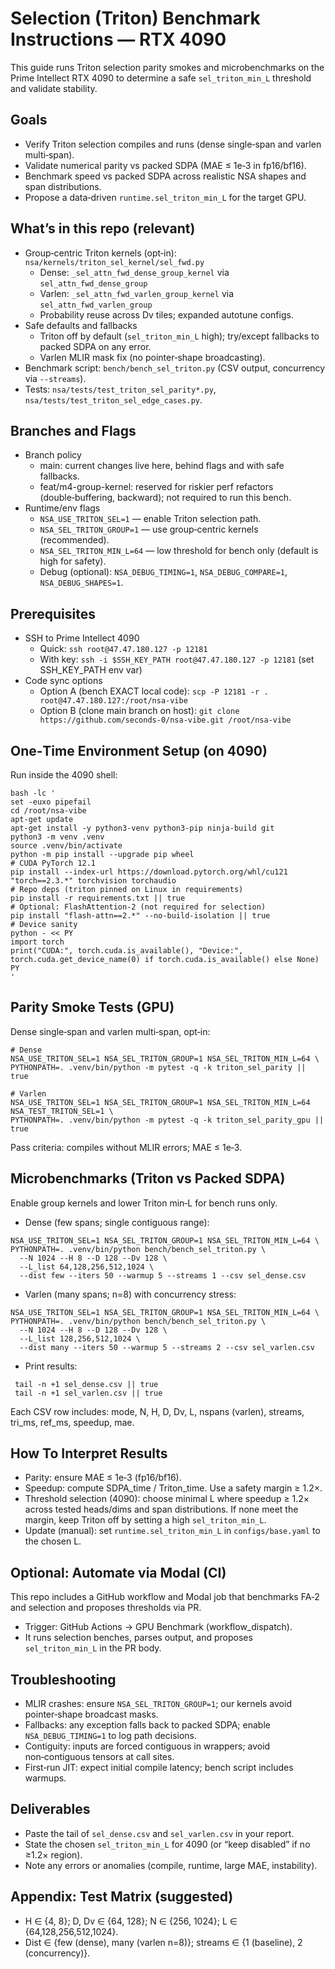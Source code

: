 # Selection (Triton) Benchmark Instructions — RTX 4090

This guide runs Triton selection parity smokes and microbenchmarks on the Prime Intellect RTX 4090 to determine a safe `sel_triton_min_L` threshold and validate stability.

## Goals
- Verify Triton selection compiles and runs (dense single‑span and varlen multi‑span).
- Validate numerical parity vs packed SDPA (MAE ≤ 1e‑3 in fp16/bf16).
- Benchmark speed vs packed SDPA across realistic NSA shapes and span distributions.
- Propose a data‑driven `runtime.sel_triton_min_L` for the target GPU.

## What’s in this repo (relevant)
- Group‑centric Triton kernels (opt‑in): `nsa/kernels/triton_sel_kernel/sel_fwd.py`
  - Dense: `_sel_attn_fwd_dense_group_kernel` via `sel_attn_fwd_dense_group`
  - Varlen: `_sel_attn_fwd_varlen_group_kernel` via `sel_attn_fwd_varlen_group`
  - Probability reuse across Dv tiles; expanded autotune configs.
- Safe defaults and fallbacks
  - Triton off by default (`sel_triton_min_L` high); try/except fallbacks to packed SDPA on any error.
  - Varlen MLIR mask fix (no pointer‑shape broadcasting).
- Benchmark script: `bench/bench_sel_triton.py` (CSV output, concurrency via `--streams`).
- Tests: `nsa/tests/test_triton_sel_parity*.py`, `nsa/tests/test_triton_sel_edge_cases.py`.

## Branches and Flags
- Branch policy
  - main: current changes live here, behind flags and with safe fallbacks.
  - feat/m4-group-kernel: reserved for riskier perf refactors (double‑buffering, backward); not required to run this bench.
- Runtime/env flags
  - `NSA_USE_TRITON_SEL=1` — enable Triton selection path.
  - `NSA_SEL_TRITON_GROUP=1` — use group‑centric kernels (recommended).
  - `NSA_SEL_TRITON_MIN_L=64` — low threshold for bench only (default is high for safety).
  - Debug (optional): `NSA_DEBUG_TIMING=1`, `NSA_DEBUG_COMPARE=1`, `NSA_DEBUG_SHAPES=1`.

## Prerequisites
- SSH to Prime Intellect 4090
  - Quick: `ssh root@47.47.180.127 -p 12181`
  - With key: `ssh -i $SSH_KEY_PATH root@47.47.180.127 -p 12181` (set SSH_KEY_PATH env var)
- Code sync options
  - Option A (bench EXACT local code): `scp -P 12181 -r . root@47.47.180.127:/root/nsa-vibe`
  - Option B (clone main branch on host): `git clone https://github.com/seconds-0/nsa-vibe.git /root/nsa-vibe`

## One‑Time Environment Setup (on 4090)
Run inside the 4090 shell:

```
bash -lc '
set -euxo pipefail
cd /root/nsa-vibe
apt-get update
apt-get install -y python3-venv python3-pip ninja-build git
python3 -m venv .venv
source .venv/bin/activate
python -m pip install --upgrade pip wheel
# CUDA PyTorch 12.1
pip install --index-url https://download.pytorch.org/whl/cu121 "torch==2.3.*" torchvision torchaudio
# Repo deps (triton pinned on Linux in requirements)
pip install -r requirements.txt || true
# Optional: FlashAttention-2 (not required for selection)
pip install "flash-attn==2.*" --no-build-isolation || true
# Device sanity
python - << PY
import torch
print("CUDA:", torch.cuda.is_available(), "Device:", torch.cuda.get_device_name(0) if torch.cuda.is_available() else None)
PY
'
```

## Parity Smoke Tests (GPU)
Dense single‑span and varlen multi‑span, opt‑in:

```
# Dense
NSA_USE_TRITON_SEL=1 NSA_SEL_TRITON_GROUP=1 NSA_SEL_TRITON_MIN_L=64 \
PYTHONPATH=. .venv/bin/python -m pytest -q -k triton_sel_parity || true

# Varlen
NSA_USE_TRITON_SEL=1 NSA_SEL_TRITON_GROUP=1 NSA_SEL_TRITON_MIN_L=64 NSA_TEST_TRITON_SEL=1 \
PYTHONPATH=. .venv/bin/python -m pytest -q -k triton_sel_parity_gpu || true
```

Pass criteria: compiles without MLIR errors; MAE ≤ 1e‑3.

## Microbenchmarks (Triton vs Packed SDPA)
Enable group kernels and lower Triton min‑L for bench runs only.

- Dense (few spans; single contiguous range):
```
NSA_USE_TRITON_SEL=1 NSA_SEL_TRITON_GROUP=1 NSA_SEL_TRITON_MIN_L=64 \
PYTHONPATH=. .venv/bin/python bench/bench_sel_triton.py \
  --N 1024 --H 8 --D 128 --Dv 128 \
  --L_list 64,128,256,512,1024 \
  --dist few --iters 50 --warmup 5 --streams 1 --csv sel_dense.csv
```

- Varlen (many spans; n=8) with concurrency stress:
```
NSA_USE_TRITON_SEL=1 NSA_SEL_TRITON_GROUP=1 NSA_SEL_TRITON_MIN_L=64 \
PYTHONPATH=. .venv/bin/python bench/bench_sel_triton.py \
  --N 1024 --H 8 --D 128 --Dv 128 \
  --L_list 128,256,512,1024 \
  --dist many --iters 50 --warmup 5 --streams 2 --csv sel_varlen.csv
```

- Print results:
```
 tail -n +1 sel_dense.csv || true
 tail -n +1 sel_varlen.csv || true
```

Each CSV row includes: mode, N, H, D, Dv, L, nspans (varlen), streams, tri_ms, ref_ms, speedup, mae.

## How To Interpret Results
- Parity: ensure MAE ≤ 1e‑3 (fp16/bf16).
- Speedup: compute SDPA_time / Triton_time. Use a safety margin ≥ 1.2×.
- Threshold selection (4090): choose minimal L where speedup ≥ 1.2× across tested heads/dims and span distributions. If none meet the margin, keep Triton off by setting a high `sel_triton_min_L`.
- Update (manual): set `runtime.sel_triton_min_L` in `configs/base.yaml` to the chosen L.

## Optional: Automate via Modal (CI)
This repo includes a GitHub workflow and Modal job that benchmarks FA‑2 and selection and proposes thresholds via PR.
- Trigger: GitHub Actions → GPU Benchmark (workflow_dispatch).
- It runs selection benches, parses output, and proposes `sel_triton_min_L` in the PR body.

## Troubleshooting
- MLIR crashes: ensure `NSA_SEL_TRITON_GROUP=1`; our kernels avoid pointer‑shape broadcast masks.
- Fallbacks: any exception falls back to packed SDPA; enable `NSA_DEBUG_TIMING=1` to log path decisions.
- Contiguity: inputs are forced contiguous in wrappers; avoid non‑contiguous tensors at call sites.
- First‑run JIT: expect initial compile latency; bench script includes warmups.

## Deliverables
- Paste the tail of `sel_dense.csv` and `sel_varlen.csv` in your report.
- State the chosen `sel_triton_min_L` for 4090 (or “keep disabled” if no ≥1.2× region).
- Note any errors or anomalies (compile, runtime, large MAE, instability).

## Appendix: Test Matrix (suggested)
- H ∈ {4, 8}; D, Dv ∈ {64, 128}; N ∈ {256, 1024}; L ∈ {64,128,256,512,1024}.
- Dist ∈ {few (dense), many (varlen n=8)}; streams ∈ {1 (baseline), 2 (concurrency)}.
